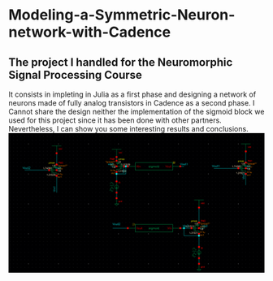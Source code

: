 # Modeling-a-Symmetric-Neuron-network-with-Cadence
## The project I handled for the Neuromorphic Signal Processing Course
It consists in impleting in Julia as a first phase and designing a network of neurons made of fully analog transistors in Cadence as a second phase.
I Cannot share the design neither the implementation of the sigmoid block we used for this project since it has been done with other partners. Nevertheless, I can show you some interesting results and conclusions.
![Basic Circuit](code/sigmoid.png)

